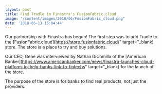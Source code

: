 ```yaml
---
layout: post
title: Find Tradle in Finastra's FusionFabric.cloud
image: "/content/images/2018/06/FusionFabric_cloud.png"
date: '2018-06-13 15:04:44'
---
```


Our partnership with Finastra has begun! 
The first step was to add Tradle to the [FusionFabric.cloud](https://store.fusionfabric.cloud/" target="_blank) store. The store is a place to try and buy  solutions.

Our CEO, Gene was interviewed by Nathan DiCamillo of the [American Banker](https://www.americanbanker.com/news/finastra-launches-cloud-platform-to-help-banks-link-to-fintechs" target="_blank) for the launch of the store.

The purpose of the store is for banks to find real products, not just the providers.